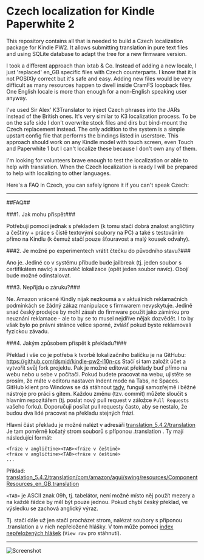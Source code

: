 Czech localization for Kindle Paperwhite 2
============================================

This repository contains all that is needed to build a Czech localization package for Kindle PW2.
It allows submitting translation in pure text files and using SQLite database to adapt the tree for a new
firmware version.

I took a different approach than ixtab & Co.
Instead of adding a new locale, I just 'replaced' en_GB specific files with Czech counterparts.
I know that it is not POSIXly correct but it's safe and easy. Adding new files would be very difficult as
many resources happen to dwell inside CramFS loopback files. One English locale is more than enough for a
non-English speaking user anyway.

I've used Sir Alex' K3Translator to inject Czech phrases into the JARs instead of the British ones. It's
very similar to K3 localization process.
To be on the safe side I don't overwrite stock files and dirs but bind-mount the Czech replacement instead.
The only addition to the system is a simple upstart config file that performs the bindings listed in
userstore.
This approach should work on any Kindle model with touch screen, even Touch and Paperwhite 1 but I can't localize these
because I don't own any of them.

I'm looking for volunteers brave enough to test the localization or able to help with translation.
When the Czech localization is ready I will be prepared to help with localizing to other languages.


Here's a FAQ in Czech, you can safely ignore it if you can't speak Czech:

----

##FAQ##

###1. Jak mohu přispět###

Potřebuji pomoci jednak s překladem (k tomu stačí dobrá znalost angličtiny a češtiny + práce s čistě textovými soubory na PC) a také s testováním přímo na Kindlu (k čemuž stačí pouze šťouravost a malý kousek odvahy).


###2. Je možné po experimentech vrátit čtečku do původního stavu?###

Ano je. Jediné co v systému přibude bude jailbreak (tj. jeden soubor s certifikátem navíc) a zavaděč lokalizace (opět jeden soubor navíc).
Obojí bude možné odinstalovat.


###3. Nepřijdu o záruku?###

Ne. Amazon vrácené Kindly nijak nezkoumá a v aktuálních reklamačních podmínkách se žádný zákaz manipulace s firmwarem nevyskytuje.
Jedině snad český prodejce by mohl zásah do firmware použít jako záminku pro neuznání reklamace - ale to by se to musel nejdříve nějak dozvědět. I to by však bylo po právní stránce velice sporné, zvlášť pokud byste reklamovali fyzickou závadu.


###4. Jakým způsobem přispět k překladu?###

Překlad i vše co je potřeba k tvorbě lokalizačního balíčku je na GitHubu: https://github.com/dsmid/kindle-pw2-l10n-cs
Stačí si tam založit účet a vytvořit svůj fork projektu. Pak je možné editovat překlady buď přímo na webu nebo u sebe v počítači.
Pokud budete pracovat na webu, ujistěte se prosím, že máte v editoru nastaven Indent mode na Tabs, ne Spaces.
GitHub klient pro Windows se dá stáhnout [tady](http://windows.github.com/), fungují samozřejmě i běžné nástroje pro práci s gitem.
Každou změnu (tzv. commit) můžete sloučit s hlavním repozitářem (tj. poslat nový pull request v záložce ```Pull Requests``` vašeho forku). Doporučuji posílat pull requesty často, aby se nestalo, že budou dva lidé pracovat na překladu stejných frází.

Hlavní část překladu je možné nalézt v adresáři [translation_5.4.2/translation](translation_5.4.2/translation)
Je tam poměrně košatý strom souborů s příponou .translation .
Ty mají následující formát:

```
<fráze v angličtine><TAB><fráze v češtině>
<fráze v angličtine><TAB><fráze v češtině>
...
```

Příklad: [translation_5.4.2/translation/com/amazon/agui/swing/resources/ComponentResources_en_GB.translation](translation_5.4.2/translation/com/amazon/agui/swing/resources/ComponentResources_en_GB.translation)

```<TAB>``` je ASCII znak 09h, tj. tabelátor, není možné místo něj použít mezery a na každé řádce by měl být pouze jednou. Pokud chybí český překlad, ve výsledku se zachová anglický výraz.

Tj. stačí dále už jen stačí procházet strom, nalézat soubory s příponou .translation a v nich nepřeložené hlášky.
V tom může pomoci [index nepřeložených hlášek](translation_5.4.2/translation_unfinished/nottranslated.zip) (```View raw``` pro stáhnutí).

--------

![Screenshot](https://lh3.googleusercontent.com/-ONM91ybPGzQ/Uu5SSsMi_aI/AAAAAAAACo8/0QmnVeX9tgY/w610-h824-no/screenshot_2014_02_02T15_10_42%252B0100.png)
